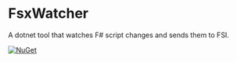 # FsxWatcher

A dotnet tool that watches F# script changes and sends them to FSI.

[![NuGet](https://img.shields.io/nuget/v/FsxWatcher.svg)](https://www.nuget.org/packages/FsxWatcher/)

